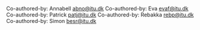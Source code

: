 Co-authored-by: Annabell <abno@itu.dk>
Co-authored-by: Eva <evaf@itu.dk>
Co-authored-by: Patrick <patj@itu.dk>
Co-authored-by: Rebakka <rebp@itu.dk>
Co-authored-by: Simon <besr@itu.dk>
